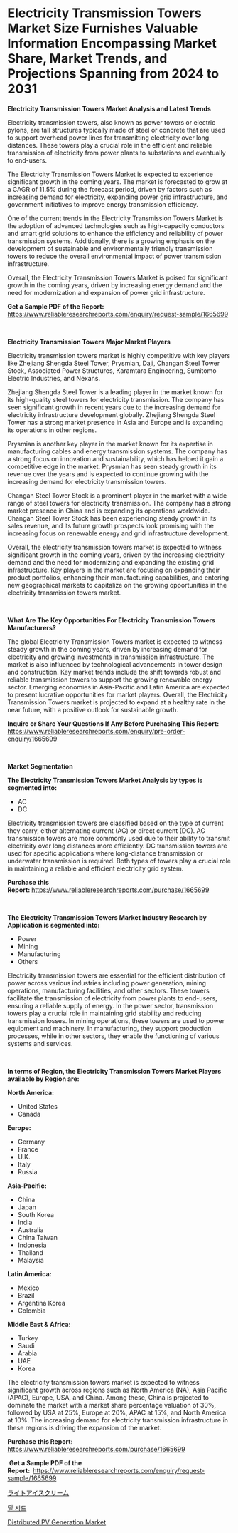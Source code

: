 <p><h1>Electricity Transmission Towers Market Size Furnishes Valuable Information Encompassing Market Share, Market Trends, and Projections Spanning from 2024 to 2031</h1></p><p><strong>Electricity Transmission Towers Market Analysis and Latest Trends</strong></p>
<p><p>Electricity transmission towers, also known as power towers or electric pylons, are tall structures typically made of steel or concrete that are used to support overhead power lines for transmitting electricity over long distances. These towers play a crucial role in the efficient and reliable transmission of electricity from power plants to substations and eventually to end-users.</p><p>The Electricity Transmission Towers Market is expected to experience significant growth in the coming years. The market is forecasted to grow at a CAGR of 11.5% during the forecast period, driven by factors such as increasing demand for electricity, expanding power grid infrastructure, and government initiatives to improve energy transmission efficiency.</p><p>One of the current trends in the Electricity Transmission Towers Market is the adoption of advanced technologies such as high-capacity conductors and smart grid solutions to enhance the efficiency and reliability of power transmission systems. Additionally, there is a growing emphasis on the development of sustainable and environmentally friendly transmission towers to reduce the overall environmental impact of power transmission infrastructure.</p><p>Overall, the Electricity Transmission Towers Market is poised for significant growth in the coming years, driven by increasing energy demand and the need for modernization and expansion of power grid infrastructure.</p></p>
<p><strong>Get a Sample PDF of the Report:&nbsp;</strong> <a href="https://www.reliableresearchreports.com/enquiry/request-sample/1665699">https://www.reliableresearchreports.com/enquiry/request-sample/1665699</a></p>
<p>&nbsp;</p>
<p><strong>Electricity Transmission Towers Major Market Players</strong></p>
<p><p>Electricity transmission towers market is highly competitive with key players like Zhejiang Shengda Steel Tower, Prysmian, Daji, Changan Steel Tower Stock, Associated Power Structures, Karamtara Engineering, Sumitomo Electric Industries, and Nexans. </p><p>Zhejiang Shengda Steel Tower is a leading player in the market known for its high-quality steel towers for electricity transmission. The company has seen significant growth in recent years due to the increasing demand for electricity infrastructure development globally. Zhejiang Shengda Steel Tower has a strong market presence in Asia and Europe and is expanding its operations in other regions.</p><p>Prysmian is another key player in the market known for its expertise in manufacturing cables and energy transmission systems. The company has a strong focus on innovation and sustainability, which has helped it gain a competitive edge in the market. Prysmian has seen steady growth in its revenue over the years and is expected to continue growing with the increasing demand for electricity transmission towers.</p><p>Changan Steel Tower Stock is a prominent player in the market with a wide range of steel towers for electricity transmission. The company has a strong market presence in China and is expanding its operations worldwide. Changan Steel Tower Stock has been experiencing steady growth in its sales revenue, and its future growth prospects look promising with the increasing focus on renewable energy and grid infrastructure development.</p><p>Overall, the electricity transmission towers market is expected to witness significant growth in the coming years, driven by the increasing electricity demand and the need for modernizing and expanding the existing grid infrastructure. Key players in the market are focusing on expanding their product portfolios, enhancing their manufacturing capabilities, and entering new geographical markets to capitalize on the growing opportunities in the electricity transmission towers market.</p></p>
<p>&nbsp;</p>
<p><strong>What Are The Key Opportunities For Electricity Transmission Towers Manufacturers?</strong></p>
<p><p>The global Electricity Transmission Towers market is expected to witness steady growth in the coming years, driven by increasing demand for electricity and growing investments in transmission infrastructure. The market is also influenced by technological advancements in tower design and construction. Key market trends include the shift towards robust and reliable transmission towers to support the growing renewable energy sector. Emerging economies in Asia-Pacific and Latin America are expected to present lucrative opportunities for market players. Overall, the Electricity Transmission Towers market is projected to expand at a healthy rate in the near future, with a positive outlook for sustainable growth.</p></p>
<p><strong>Inquire or Share Your Questions If Any Before Purchasing This Report:</strong> <a href="https://www.reliableresearchreports.com/enquiry/pre-order-enquiry/1665699">https://www.reliableresearchreports.com/enquiry/pre-order-enquiry/1665699</a></p>
<p>&nbsp;</p>
<p><strong>Market Segmentation</strong></p>
<p><strong>The Electricity Transmission Towers Market Analysis by types is segmented into:</strong></p>
<p><ul><li>AC</li><li>DC</li></ul></p>
<p><p>Electricity transmission towers are classified based on the type of current they carry, either alternating current (AC) or direct current (DC). AC transmission towers are more commonly used due to their ability to transmit electricity over long distances more efficiently. DC transmission towers are used for specific applications where long-distance transmission or underwater transmission is required. Both types of towers play a crucial role in maintaining a reliable and efficient electricity grid system.</p></p>
<p><strong>Purchase this Report:&nbsp;</strong><a href="https://www.reliableresearchreports.com/purchase/1665699">https://www.reliableresearchreports.com/purchase/1665699</a></p>
<p>&nbsp;</p>
<p><strong>The Electricity Transmission Towers Market Industry Research by Application is segmented into:</strong></p>
<p><ul><li>Power</li><li>Mining</li><li>Manufacturing</li><li>Others</li></ul></p>
<p><p>Electricity transmission towers are essential for the efficient distribution of power across various industries including power generation, mining operations, manufacturing facilities, and other sectors. These towers facilitate the transmission of electricity from power plants to end-users, ensuring a reliable supply of energy. In the power sector, transmission towers play a crucial role in maintaining grid stability and reducing transmission losses. In mining operations, these towers are used to power equipment and machinery. In manufacturing, they support production processes, while in other sectors, they enable the functioning of various systems and services.</p></p>
<p>&nbsp;</p>
<p><strong>In terms of Region, the Electricity Transmission Towers Market Players available by Region are:</strong></p>
<p>
    <p> <strong> North America: </strong>
        <ul>
            <li>United States</li>
            <li>Canada</li>
        </ul>
        </p> 
    <p> <strong> Europe: </strong>
        <ul>
            <li>Germany</li>
            <li>France</li>
            <li>U.K.</li>
            <li>Italy</li>
            <li>Russia</li>
        </ul>
        </p> 
    <p> <strong> Asia-Pacific: </strong>
        <ul>
            <li>China</li>
            <li>Japan</li>
            <li>South Korea</li>
            <li>India</li>
            <li>Australia</li>
            <li>China Taiwan</li>
            <li>Indonesia</li>
            <li>Thailand</li>
            <li>Malaysia</li>
        </ul>
        </p> 
    <p> <strong> Latin America: </strong>
        <ul>
            <li>Mexico</li>
            <li>Brazil</li>
            <li>Argentina Korea</li>
            <li>Colombia</li>
        </ul>
        </p> 
    <p> <strong> Middle East & Africa: </strong>
        <ul>
            <li>Turkey</li>
            <li>Saudi</li>
            <li>Arabia</li>
            <li>UAE</li>
            <li>Korea</li>
        </ul>
    </p>
    </p>
<p><p>The electricity transmission towers market is expected to witness significant growth across regions such as North America (NA), Asia Pacific (APAC), Europe, USA, and China. Among these, China is projected to dominate the market with a market share percentage valuation of 30%, followed by USA at 25%, Europe at 20%, APAC at 15%, and North America at 10%. The increasing demand for electricity transmission infrastructure in these regions is driving the expansion of the market.</p></p>
<p><strong>Purchase this Report: </strong><a href="https://www.reliableresearchreports.com/purchase/1665699">https://www.reliableresearchreports.com/purchase/1665699</a></p>
<p>&nbsp;<strong>Get a Sample PDF of the Report:&nbsp;&nbsp;</strong><a href="https://www.reliableresearchreports.com/enquiry/request-sample/1665699">https://www.reliableresearchreports.com/enquiry/request-sample/1665699</a></p>
<p><strong></strong></p>
<p><p><a href="https://github.com/zekaoe592392/Market-Research-Report-List-1/blob/main/275864216052.md">ライトアイスクリーム</a></p><p><a href="https://github.com/crfsywufhm81415/Market-Research-Report-List-1/blob/main/318038414841.md">딜 시드</a></p><p><a href="https://github.com/RickHolmes3/Market-Research-Report-List-4/blob/main/distributed-pv-generation-market.md">Distributed PV Generation Market</a></p></p>